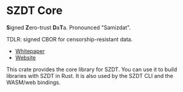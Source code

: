 # SZDT Core

**S**igned **Z**ero-trust **D**a**T**a. Pronounced "Samizdat".

TDLR: signed CBOR for censorship-resistant data.

- [Whitepaper](./WHITEPAPER.md)
- [Website](https://szdt.dev)

This crate provides the core library for SZDT. You can use it to build libraries with SZDT in Rust. It is also used by the SZDT CLI and the WASM/web bindings.

